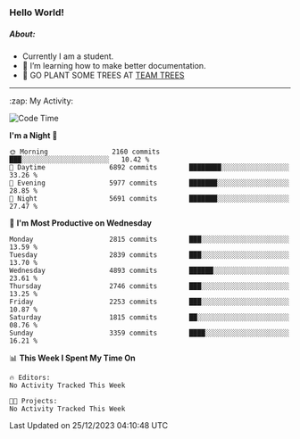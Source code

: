 ### Hello World!

##### About:
- Currently I am a student.
- 🌱 I’m learning how to make better documentation.
- 🌱 GO PLANT SOME TREES AT [TEAM TREES](https://teamtrees.org/)

---
  <summary>:zap: My Activity:</summary>
  
<!--START_SECTION:waka-->
![Code Time](http://img.shields.io/badge/Code%20Time-1%2C267%20hrs%2050%20mins-blue)

**I'm a Night 🦉** 

```text
🌞 Morning                2160 commits        ███░░░░░░░░░░░░░░░░░░░░░░   10.42 % 
🌆 Daytime                6892 commits        ████████░░░░░░░░░░░░░░░░░   33.26 % 
🌃 Evening                5977 commits        ███████░░░░░░░░░░░░░░░░░░   28.85 % 
🌙 Night                  5691 commits        ███████░░░░░░░░░░░░░░░░░░   27.47 % 
```
📅 **I'm Most Productive on Wednesday** 

```text
Monday                   2815 commits        ███░░░░░░░░░░░░░░░░░░░░░░   13.59 % 
Tuesday                  2839 commits        ███░░░░░░░░░░░░░░░░░░░░░░   13.70 % 
Wednesday                4893 commits        ██████░░░░░░░░░░░░░░░░░░░   23.61 % 
Thursday                 2746 commits        ███░░░░░░░░░░░░░░░░░░░░░░   13.25 % 
Friday                   2253 commits        ███░░░░░░░░░░░░░░░░░░░░░░   10.87 % 
Saturday                 1815 commits        ██░░░░░░░░░░░░░░░░░░░░░░░   08.76 % 
Sunday                   3359 commits        ████░░░░░░░░░░░░░░░░░░░░░   16.21 % 
```


📊 **This Week I Spent My Time On** 

```text
🔥 Editors: 
No Activity Tracked This Week

🐱‍💻 Projects: 
No Activity Tracked This Week
```


 Last Updated on 25/12/2023 04:10:48 UTC
<!--END_SECTION:waka-->
